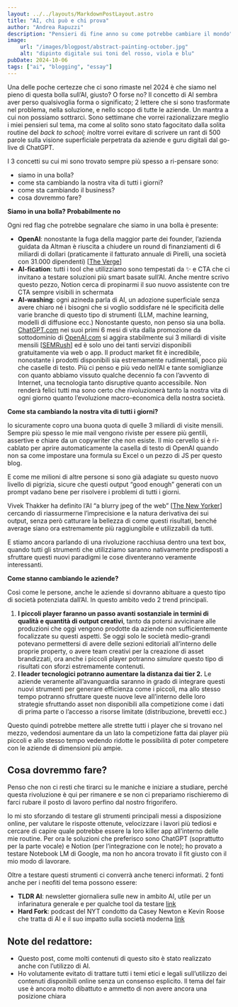 ```yaml
--- 
layout: ../../layouts/MarkdownPostLayout.astro
title: "AI, chi può e chi prova"
author: "Andrea Rapuzzi"
description: "Pensieri di fine anno su come potrebbe cambiare il mondo"
image: 
    url: "/images/blogpost/abstract-painting-october.jpg"
    alt: "dipinto digitale sui toni del rosso, viola e blu"
pubDate: 2024-10-06
tags: ["ai", "blogging", "essay"]
---
```


Una delle poche certezze che ci sono rimaste nel 2024 è che siamo nel pieno di questa bolla sull’AI, giusto? O forse no?
Il concetto di AI sembra aver perso qualsivoglia forma o significato;  2 lettere che si sono trasformate nel problema, nella soluzione, e nello scopo di tutte le aziende. Un mantra a cui non possiamo sottrarci.
Sono settimane che vorrei razionalizzare meglio i miei pensieri sul tema, ma come al solito sono stato fagocitato dalla solita routine del *back to school; i*noltre vorrei evitare di scrivere un rant di 500 parole sulla visione superficiale perpetrata da aziende e guru digitali dal go-live di ChatGPT.

I 3 concetti su cui mi sono trovato sempre più spesso a ri-pensare sono:

- siamo in una bolla?
- come sta cambiando la nostra vita di tutti i giorni?
- come sta cambiando il business?
- cosa dovremmo fare?

**Siamo in una bolla? Probabilmente no**

Ogni red flag che potrebbe segnalare che siamo in una bolla è presente:

- **OpenAI**: nonostante la fuga della maggior parte dei founder, l’azienda guidata da Altman è riuscita a chiudere un round di finanziamenti di 6 miliardi di dollari (praticamente il fatturato annuale di Pirelli, una società con 31.000 dipendenti) [[The Verge](https://www.theverge.com/2024/10/2/24260457/openai-funding-round-thrive-capital-6-billion)]
- **AI-fication**: tutti i tool che utilizziamo sono tempestati da ✨ e  CTA che ci invitano a testare soluzioni più smart basate sull’AI. Anche mentre scrivo questo pezzo, Notion cerca di propinarmi il suo nuovo assistente con tre CTA sempre visibili in schermata
- **AI-washing**: ogni azineda parla di AI, un adozione superficiale senza avere chiaro né i bisogni che si voglio soddisfare né le specificità delle varie branche di questo tipo di strumenti (LLM, machine learning, modelli di diffusione ecc.)
Nonostante questo, non penso sia una bolla. [ChatGPT.com](http://chatgpt.com/) nei suoi primi 6 mesi di vita dalla promozione  da sottodominio di [OpenAI.com](http://openai.com/)  si aggira stabilmente sui 3 miliardi di visite mensili [[SEMRush](https://www.semrush.com/website/chatgpt.com/overview/)] ed è solo uno dei tanti servizi disponibili gratuitamente via web o app. Il product market fit è incredibile, nonostante i prodotti disponibili sia estremamente rudimentali, poco più che caselle di testo.
Più ci penso e più vedo nell’AI e tante somiglianze con quanto abbiamo vissuto qualche decennio fa con l’avvento di Internet, una tecnologia tanto disruptive quanto accessibile. Non renderà felici tutti ma sono certo che rivoluzionerà tanto la nostra vita di ogni giorno quanto l’evoluzione macro-economica della nostra società.

**Come sta cambiando la nostra vita di tutti i giorni?**

Io sicuramente copro una buona quota di quelle 3 miliardi di visite mensili. Sempre più spesso le mie mail vengono riviste per essere più gentili, assertive e chiare da un copywriter che non esiste. Il mio cervello si è ri-cablato per aprire automaticamente la casella di testo di OpenAI quando non sa come impostare una formula su Excel o un pezzo di JS per questo blog.

E come me milioni di altre persone si sono già adagiate su questo nuovo livello di pigrizia, sicure che questi output “good enough” generati con un prompt vadano bene per risolvere i problemi di tutti i giorni. 

Vivek Thakker ha definito l’AI “a blurry jpeg of the web” [[The New Yorker](https://www.newyorker.com/tech/annals-of-technology/chatgpt-is-a-blurry-jpeg-of-the-web)] cercando di riassurmerne l’imprecisione e la natura derivativa dei sui output, senza però catturare la bellezza di come questi risultati, benché average siano ora estremamente più raggiungibile e utilizzabili da tutti.

E stiamo ancora parlando di una rivoluzione racchiusa dentro una text box, quando tutti gli strumenti che utilizziamo saranno nativamente predisposti a sfruttare questi nuovi paradigmi le cose diventeranno veramente interessanti.

**Come stanno cambiando le aziende?**

Così come le persone, anche le aziende si dovranno abituare a questo tipo di società potenziata dall’AI. In questo ambito vedo 2 trend principali.

1. **I piccoli player faranno un passo avanti sostanziale in termini di qualità e quantità di output creativi**, tanto da potersi avvicinare alle produzioni che oggi vengono prodotte da aziende non sufficientemente focalizzate su questi aspetti. Se oggi solo le società medio-grandi potevano permettersi di avere delle sezioni editoriali all’interno delle proprie property, o avere team creativi per la creazione di asset brandizzati, ora anche i piccoli player potranno *simulare* questo tipo di risultati con sforzi estremamente contenuti.
2. **I leader tecnologici potranno aumentare la distanza dai tier 2.** Le aziende veramente all’avanguardia saranno in grado di integrare questi nuovi strumenti per generare efficienza come i piccoli, ma allo stesso tempo potranno sfruttare queste nuove leve all’interno delle loro strategie sfruttando asset non disponibili alla competizione come i dati di prima parte o l’accesso a risorse limitate (distribuzione, brevetti ecc.)

Questo quindi potrebbe mettere alle strette tutti i player che si trovano nel mezzo, vedendosi  aumentare da un lato la competizione fatta dai player più piccoli e allo stesso tempo vedendo ridotte le possibilità di poter competere con le aziende di dimensioni più ampie.

## Cosa dovremmo fare?

Penso che non ci resti che tirarci su le maniche e iniziare a studiare, perché questa rivoluzione è qui per rimanere e se non ci prepariamo rischieremo di farci rubare il posto di lavoro  perfino dal nostro frigorifero.

Io mi sto sforzando di testare gli strumenti principali messi a disposizione online, per valutare le risposte ottenute, velocizzare i lavori più tediosi e cercare di capire quale potrebbe essere la loro killer app all’interno delle mie routine. Per ora le soluzioni che preferisco sono ChatGPT (soprattutto per la parte vocale) e Notion (per l’integrazione con le note); ho provato a testare Notebook LM di Google, ma non ho ancora trovato il fit giusto con il mio modo di lavorare.

Oltre a testare questi strumenti ci converrà anche tenerci informati. 2 fonti anche per i neofiti del tema possono essere:

- **TLDR AI**: newsletter giornaliera sulle new in ambito AI, utile per un infarinatura generale e per qualche tool da testare [link](https://tldr.tech/ai)
- **Hard Fork**: podcast del NYT condotto da Casey Newton e Kevin Roose che tratta di AI e il suo impatto sulla società moderna [link](https://www.nytimes.com/column/hard-fork)

## Note del redattore:

- Questo post, come molti contenuti di questo sito è stato realizzato anche con l’utilizzo di AI.
- Ho volutamente evitato di trattare tutti i temi etici e legali sull’utilizzo dei contenuti disponibili online senza un consenso esplicito. Il tema del fair use è ancora molto dibattuto e ammetto di non avere ancora una posizione chiara